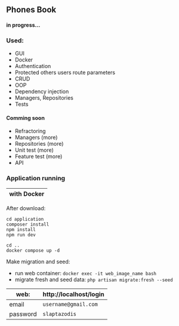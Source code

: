 ## Phones Book

#### in progress...

### Used:
- GUI
- Docker
- Authentication
- Protected others users route parameters
- CRUD
- OOP
- Dependency injection
- Managers, Repositories
- Tests

#### Comming soon
- Refractoring
- Managers (more)
- Repositories (more)
- Unit test (more)
- Feature test (more)
- API

### Application running

with Docker |
------------|

After download:
```
cd application
composer install
npm install
npm run dev

cd ..
docker compose up -d
```
Make migration and seed:
- run web container:
`docker exec -it web_image_name bash`
- migrate fresh and seed data: 
`php artisan migrate:fresh --seed`

web:| http://localhost/login |
----|------------------------|
email|`username@gmail.com`|
password|`slaptazodis`|






